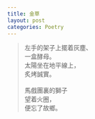 ```yaml
---
title: 金草
layout: post
categories: Poetry
---
```

>左手的架子上擺着灰塵、<br>一盒酵母。<br>太陽坐在地平線上，<br>炙烤誠實。<br><br>馬戲團裏的獅子<br>望着火圈，<br>便忘了故鄉。